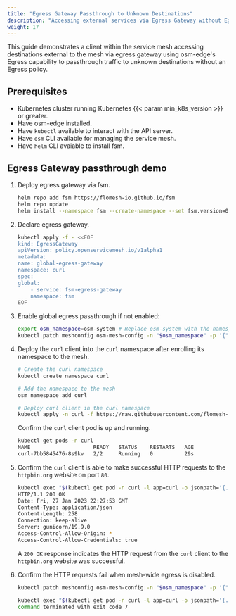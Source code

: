 ```yaml
---
title: "Egress Gateway Passthrough to Unknown Destinations"
description: "Accessing external services via Egress Gateway without Egress policies"
weight: 17
---
```


This guide demonstrates a client within the service mesh accessing destinations external to the mesh via egress gateway using osm-edge's Egress capability to passthrough traffic to unknown destinations without an Egress policy.

## Prerequisites

- Kubernetes cluster running Kubernetes {{< param min_k8s_version >}} or greater.
- Have osm-edge installed.
- Have `kubectl` available to interact with the API server.
- Have `osm` CLI available for managing the service mesh.
- Have `helm` CLI avaiable to install fsm.

## Egress Gateway passthrough demo

1. Deploy egress gateway via fsm.
    
    ```bash
    helm repo add fsm https://flomesh-io.github.io/fsm
    helm repo update
    helm install --namespace fsm --create-namespace --set fsm.version=0.2.0 --set fsm.egressGateway.enabled=true fsm fsm/fsm
    ```

2. Declare egress gateway.
    
    ```bash
    kubectl apply -f - <<EOF
    kind: EgressGateway
    apiVersion: policy.openservicemesh.io/v1alpha1
    metadata:
    name: global-egress-gateway
    namespace: curl
    spec:
    global:
        - service: fsm-egress-gateway
        namespace: fsm
    EOF
    ```

3. Enable global egress passthrough if not enabled:
    ```bash
    export osm_namespace=osm-system # Replace osm-system with the namespace where osm-edge is installed
    kubectl patch meshconfig osm-mesh-config -n "$osm_namespace" -p '{"spec":{"traffic":{"enableEgress":true}}}'  --type=merge
    ```

4. Deploy the `curl` client into the `curl` namespace after enrolling its namespace to the mesh.

    ```bash
    # Create the curl namespace
    kubectl create namespace curl

    # Add the namespace to the mesh
    osm namespace add curl

    # Deploy curl client in the curl namespace
    kubectl apply -n curl -f https://raw.githubusercontent.com/flomesh-io/osm-edge-docs/{{< param osm_branch >}}/manifests/samples/curl/curl.yaml
    ```

    Confirm the `curl` client pod is up and running.

    ```bash
    kubectl get pods -n curl 
    NAME                    READY   STATUS    RESTARTS   AGE
    curl-7bb5845476-8s9kv   2/2     Running   0          29s
    ```

5. Confirm the `curl` client is able to make successful HTTP requests to the `httpbin.org` website on port `80`.

    ```bash
    kubectl exec "$(kubectl get pod -n curl -l app=curl -o jsonpath='{.items..metadata.name}')" -n curl -c curl -- curl -sI http://httpbin.org:80/get
    HTTP/1.1 200 OK
    Date: Fri, 27 Jan 2023 22:27:53 GMT
    Content-Type: application/json
    Content-Length: 258
    Connection: keep-alive
    Server: gunicorn/19.9.0
    Access-Control-Allow-Origin: *
    Access-Control-Allow-Credentials: true
    ```

    A `200 OK` response indicates the HTTP request from the `curl` client to the `httpbin.org` website was successful.

6. Confirm the HTTP requests fail when mesh-wide egress is disabled.

    ```bash
    kubectl patch meshconfig osm-mesh-config -n "$osm_namespace" -p '{"spec":{"traffic":{"enableEgress":false}}}'  --type=merge
    ```

    ```bash
    kubectl exec "$(kubectl get pod -n curl -l app=curl -o jsonpath='{.items..metadata.name}')" -n curl -c curl -- curl -sI http://httpbin.org:80/get
    command terminated with exit code 7
    ```